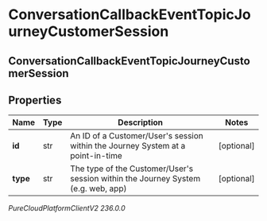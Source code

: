 # ConversationCallbackEventTopicJourneyCustomerSession

## ConversationCallbackEventTopicJourneyCustomerSession

## Properties

|Name | Type | Description | Notes|
|------------ | ------------- | ------------- | -------------|
| **id** | str | An ID of a Customer/User&#39;s session within the Journey System at a point-in-time | [optional] |
| **type** | str | The type of the Customer/User&#39;s session within the Journey System (e.g. web, app) | [optional] |



_PureCloudPlatformClientV2 236.0.0_
